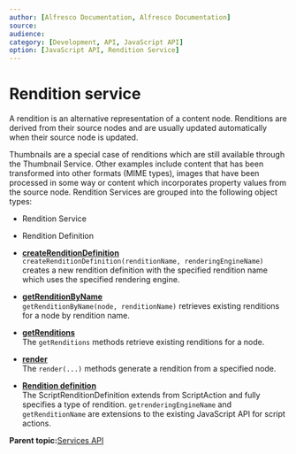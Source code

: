```yaml
---
author: [Alfresco Documentation, Alfresco Documentation]
source: 
audience: 
category: [Development, API, JavaScript API]
option: [JavaScript API, Rendition Service]
---
```


# Rendition service

A rendition is an alternative representation of a content node. Renditions are derived from their source nodes and are usually updated automatically when their source node is updated.

Thumbnails are a special case of renditions which are still available through the Thumbnail Service. Other examples include content that has been transformed into other formats \(MIME types\), images that have been processed in some way or content which incorporates property values from the source node. Rendition Services are grouped into the following object types:

-   Rendition Service
-   Rendition Definition

-   **[createRenditionDefinition](../references/API-JS-RenditionService-createRenditionDefinition.md)**  
`createRenditionDefinition(renditionName, renderingEngineName)` creates a new rendition definition with the specified rendition name which uses the specified rendering engine.
-   **[getRenditionByName](../references/API-JS-RenditionService-getRenditionByName.md)**  
 `getRenditionByName(node, renditionName)` retrieves existing renditions for a node by rendition name.
-   **[getRenditions](../references/API-JS-RenditionService-getRenditions.md)**  
The `getRenditions` methods retrieve existing renditions for a node.
-   **[render](../references/API-JS-RenditionService-render.md)**  
The `render(...)` methods generate a rendition from a specified node.
-   **[Rendition definition](../references/API-JS-RenditionDefinition.md)**  
The ScriptRenditionDefinition extends from ScriptAction and fully specifies a type of rendition. `getrenderingEngineName` and `getRenditionName` are extensions to the existing JavaScript API for script actions.

**Parent topic:**[Services API](../references/API-JS-Services.md)

